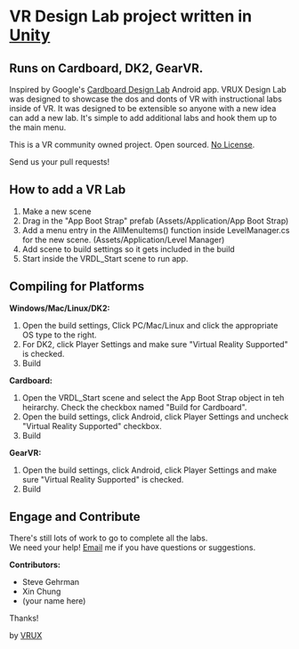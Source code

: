 
# VR Design Lab project written in [Unity](http://unity3d.com)

## Runs on Cardboard, DK2, GearVR.

Inspired by Google's <a href="https://play.google.com/store/apps/details?id=com.google.vr.cardboard.apps.designlab&hl=en" target="_blank">Cardboard Design Lab</a> Android app.  VRUX Design Lab was designed to showcase the dos and donts of VR with instructional labs inside of VR. 
It was designed to be extensible so anyone with a new idea can add a new lab. It's simple to add additional labs and hook them up to the main menu.

This is a VR community owned project.  Open sourced. [No License](http://choosealicense.com/no-license/).  

Send us your pull requests!

## How to add a VR Lab

1. Make a new scene
2. Drag in the "App Boot Strap" prefab (Assets/Application/App Boot Strap)
3. Add a menu entry in the AllMenuItems() function inside LevelManager.cs for the new scene. (Assets/Application/Level Manager)
4. Add scene to build settings so it gets included in the build
5. Start inside the VRDL_Start scene to run app.

## Compiling for Platforms

**Windows/Mac/Linux/DK2:**

1. Open the build settings, Click PC/Mac/Linux and click the appropriate OS type to the right.
1. For DK2, click Player Settings and make sure "Virtual Reality Supported" is checked.
2. Build

**Cardboard:**

1. Open the VRDL_Start scene and select the App Boot Strap object in teh heirarchy. Check the checkbox named "Build for Cardboard".
2. Open the build settings, click Android, click Player Settings and uncheck "Virtual Reality Supported" checkbox.
3. Build

**GearVR:**

1. Open the build settings, click Android, click Player Settings and make sure "Virtual Reality Supported" is checked.
2. Build

## Engage and Contribute

There's still lots of work to go to complete all the labs.  
We need your help! 
[Email](mailto:steve@vrux.co) me if you have questions or suggestions.

**Contributors:**

- Steve Gehrman
- Xin Chung
- (your name here)

Thanks!

by [VRUX](http://vrux.co)